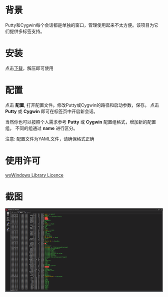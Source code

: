 # 背景
Putty和Cygwin每个会话都是单独的窗口，管理使用起来不太方便。该项目为它们提供多标签支持。

# 安装
点击[下载](../../releases/download/v1.0/MultiTab.7z)，解压即可使用

# 配置
点击 **配置**, 打开配置文件。修改Putty或Cygwin的路径和启动参数，保存。
点击 **Putty** 或 **Cygwin** 即可在标签页中开启新会话。

当然你也可以按照个人需求参考 **Putty** 或 **Cygwin** 配置组格式，增加新的配置组。
不同的组通过 **name** 进行区分。

注意: 配置文件为YAML文件，请确保格式正确

# 使用许可
[wxWindows Library Licence](LICENSE)

# 截图
![截图](screenshot.png)
